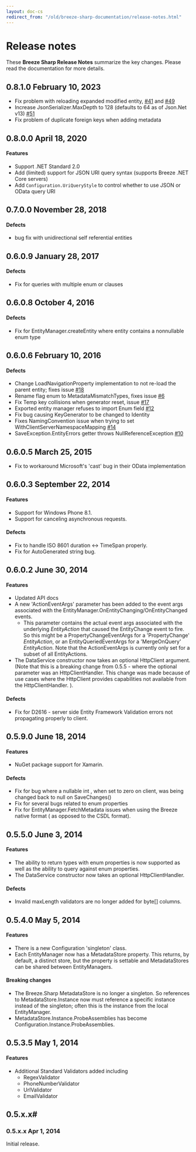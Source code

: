 ```yaml
---
layout: doc-cs
redirect_from: "/old/breeze-sharp-documentation/release-notes.html"
---
```


# Release notes
These **Breeze Sharp Release Notes** summarize the key changes. Please read the documentation for more details.

## <a name="0810"></a>0.8.1.0 <span class="doc-date">February 10, 2023</span>
+ Fix problem with reloading expanded modified entity, [#41](https://github.com/Breeze/breeze.sharp/issues/41) and [#49](https://github.com/Breeze/breeze.sharp/issues/49)
+ Increase JsonSerializer.MaxDepth to 128 (defaults to 64 as of Json.Net v13) [#51](https://github.com/Breeze/breeze.sharp/issues/51)
+ Fix problem of duplicate foreign keys when adding metadata

## <a name="0800"></a>0.8.0.0 <span class="doc-date">April 18, 2020</span>

#### Features
+ Support .NET Standard 2.0
+ Add (limited) support for JSON URI query syntax (supports Breeze .NET Core servers)
+ Add `Configuration.UriQueryStyle` to control whether to use JSON or OData query URI

## <a name="0700"></a>0.7.0.0 <span class="doc-date">November 28, 2018</span>

#### Defects
+ bug fix with unidirectional self referential entities

## <a name="0609"></a>0.6.0.9 <span class="doc-date">January 28, 2017</span>

#### Defects
+ Fix for queries with multiple enum or clauses

## <a name="0608"></a>0.6.0.8 <span class="doc-date">October 4, 2016</span>

#### Defects
+ Fix for EntityManager.createEntity where entity contains a nonnullable enum type

## <a name="0606"></a>0.6.0.6 <span class="doc-date">February 10, 2016</span>

#### Defects
+ Change LoadNavigationProperty implementation to not re-load the parent entity; fixes issue [#18](https://github.com/Breeze/breeze.sharp/issues/18)
+ Rename flag enum to MetadataMismatchTypes, fixes issue [#6](https://github.com/Breeze/breeze.sharp/issues/6)
+ Fix Temp key collisions when generator reset, issue [#17](https://github.com/Breeze/breeze.sharp/issues/17)
+ Exported entity manager refuses to import Enum field [#12](https://github.com/Breeze/breeze.sharp/issues/12)
+ Fix bug causing KeyGenerator to be changed to Identity
+ Fixes NamingConvention issue when trying to set WithClientServerNamespaceMapping [#14](https://github.com/Breeze/breeze.sharp/pull/14)
+ SaveException.EntityErrors getter throws NullReferenceException [#10](https://github.com/Breeze/breeze.sharp/issues/10)

## <a name="0605"></a>0.6.0.5 <span class="doc-date">March 25, 2015</span>
+ Fix to workaround Microsoft's 'cast' bug in their OData implementation 

## <a name="0603"></a>0.6.0.3 <span class="doc-date">September 22, 2014</span>

#### Features
+ Support for Windows Phone 8.1.
+ Support for canceling asynchronous requests.

#### Defects
+ Fix to handle ISO 8601 duration <-> TimeSpan properly.
+ Fix for AutoGenerated string bug.

## <a name="0602"></a>0.6.0.2 <span class="doc-date">June 30, 2014</span>

#### Features
+ Updated API docs
+ A new 'ActionEventArgs' parameter has been added to the event args associated with the EntityManager.OnEntityChanging/OnEntityChanged events.
   +  This parameter contains the actual event args associated with the underlying *EntityAction* that caused the EntityChange event to fire.  So this might be a PropertyChangeEventArgs for a 'PropertyChange' *EntityAction*, or an EntityQueriedEventArgs for a 'MergeOnQuery' *EntityAction*.  Note that the ActionEventArgs is currently only set for a subset of all EntityActions.
+ The DataService constructor now takes an optional HttpClient argument. (Note that this is a breaking change from 0.5.5 - where the optional parameter was an HttpClientHandler.  This change was made because of use cases where the HttpClient provides capabilities not available from the HttpClientHandler. ).

#### Defects
+ Fix for D2616 - server side Entity Framework Validation errors not propagating properly to client.

## <a name="0590"></a>0.5.9.0 <span class="doc-date">June 18, 2014</span>

#### Features
+ NuGet package support for Xamarin. 

#### Defects
+ Fix for bug where a nullable int , when set to zero on client, was being changed back to null on SaveChanges()
+ Fix for several bugs related to enum properties
+ Fix for EntityManager.FetchMetadata issues when using the Breeze native format ( as opposed to the CSDL format).

## <a name="0550"></a>0.5.5.0 <span class="doc-date">June 3, 2014</span>

#### Features
+ The ability to return types with enum properties is now supported as well as the ability to query against enum properties. 
+ The DataService constructor now takes an optional HttpClientHandler.

#### Defects
+ Invalid maxLength validators are no longer added for byte[] columns.

## <a name="0540"></a>0.5.4.0 <span class="doc-date">May 5, 2014</span>

#### Features
+ There is a new Configuration 'singleton' class. 
+ Each EntityManager now has a MetadataStore property.  This returns, by default, a distinct
store, but the property is settable and MetadataStores can be shared between EntityManagers.

#### Breaking changes

+ The Breeze.Sharp MetadataStore is no longer a singleton. So references to MetadataStore.Instance now must 
reference a specific instance instead of the singleton; often this is the instance from the local EntityManager.
+ MetadataStore.Instance.ProbeAssemblies has become Configuration.Instance.ProbeAssemblies.
   
## <a name="0535"></a>0.5.3.5 <span class="doc-date">May 1, 2014</span>

#### Features
+ Additional Standard Validators added including
   + RegexValidator
   + PhoneNumberValidator
   + UrlValidator
   + EmailValidator

## 0.5.x.x# 

### <a name="05xx"></a>0.5.x.x <span class="doc-date">Apr 1, 2014</span>
Initial release.  


